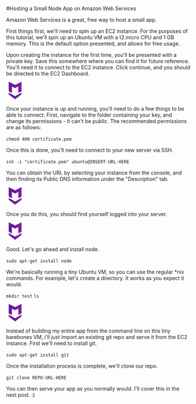 #Hosting a Small Node App on Amazon Web Services

Amazon Web Services is a great, free way to host a small app.

First things first, we'll need to spin up an EC2 instance.  For the purposes of this tutorial, we'll spin up an Ubuntu VM with a t2.micro CPU and 1 GB memory.  This is the default option presented, and allows for free usage.

Upon creating the instance for the first time, you'll be presented with a private key.  Save this somewhere where you can find it for future reference.  You'll need it to connect to the EC2 instance.  Click continue, and you should be directed to the EC2 Dashboard.  

![alt text](https://github.com/adam-p/markdown-here/raw/master/src/common/images/icon48.png "Logo Title Text 1")

Once your instance is up and running, you'll need to do a few things to be able to connect.  First, navigate to the folder containing your key, and change its permissions - it can't be public.  The recommended permissions are as follows:

``` chmod 400 certificate.pem ```

Once this is done, you'll need to connect to your new server via SSH.

``` ssh -i "certificate.pem" ubuntu@INSERT-URL-HERE ```

You can obtain the URL by selecting your instance from the console, and then finding its Public DNS information under the "Description" tab.

![alt text](https://github.com/adam-p/markdown-here/raw/master/src/common/images/icon48.png "Logo Title Text 1")

Once you do this, you should find yourself logged into your server.

![alt text](https://github.com/adam-p/markdown-here/raw/master/src/common/images/icon48.png "Logo Title Text 1")

Good.  Let's go ahead and install node.

``` sudo apt-get install node ```

We're basically running a tiny Ubuntu VM, so you can use the regular *nix commands.  For example, let's create a directory.  It works as you expect it would.

``` mkdir test ```
``` ls ```

![alt text](https://github.com/adam-p/markdown-here/raw/master/src/common/images/icon48.png "Logo Title Text 1")

Instead of building my entire app from the command line on this tiny barebones VM, i'll just import an existing git repo and serve it from the EC2 instance.  First we'll need to install git.

``` sudo apt-get install git ```

Once the installation process is complete, we'll clone our repo.

``` git clone REPO-URL-HERE ```

You can then serve your app as you normally would.  I'll cover this in the next post. :)
